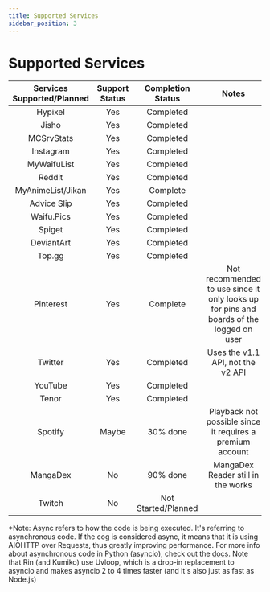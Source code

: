 ```yaml
---
title: Supported Services
sidebar_position: 3
---
```


# Supported Services
| Services Supported/Planned | Support Status | Completion Status | Notes | *Asnyc? |
|        :--:           |     :--:       |    :--:   |        :--: | :--: |
| Hypixel               | Yes            | Completed       | | Yes |
| Jisho                 | Yes            | Completed |  | Yes |
| MCSrvStats            | Yes            |    Completed    | | Yes |
| Instagram             |  Yes           |     Completed  |  | No |
| MyWaifuList           |   Yes          |     Completed   | | Yes |
| Reddit                |     Yes        | Completed       || Yes |
| MyAnimeList/Jikan           | Yes           | Complete |    | Yes |
| Advice Slip | Yes | Completed | | Yes |
| Waifu.Pics | Yes | Completed | | Yes |
| Spiget | Yes | Completed | | Yes |
| DeviantArt               | Yes         | Completed      |  | Yes |
| Top.gg               | Yes            | Completed      | | Yes |
| Pinterest             |  Yes            | Complete     | Not recommended to use since it only looks up for pins and boards of the logged on user | No |
| Twitter               | Yes            | Completed | Uses the v1.1 API, not the v2 API | Yes |
| YouTube | Yes | Completed | | Yes |
| Tenor | Yes | Completed | | Yes |
| Spotify               |  Maybe           | 30% done | Playback not possible since it requires a premium account | No |
| MangaDex              | No          | 90% done | MangaDex Reader still in the works | Yes |
| Twitch                | No             | Not Started/Planned |  | N/A |

*Note: Async refers to how the code is being executed. It's referring to asynchronous code. If the cog is considered async, it means that it is using AIOHTTP over Requests, thus greatly improving performance. For more info about asynchronous code in Python (asyncio), check out the [docs](https://docs.python.org/3/library/asyncio.html). Note that Rin (and Kumiko) use Uvloop, which is a drop-in replacement to asyncio and makes asyncio 2 to 4 times faster (and it's also just as fast as Node.js)

